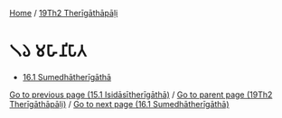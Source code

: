 
[Home](/) / [19Th2 Therīgāthāpāḷi](../19Th2.md)

# 𑁧𑁬 𑀫𑀳𑀸𑀦𑀺𑀧𑀸𑀢

* [16.1 Sumedhātherīgāthā](16/16.1.md)

[Go to previous page (15.1 Isidāsītherīgāthā)](15/15.1.md) / [Go to parent page (19Th2 Therīgāthāpāḷi)](0.md) / [Go to next page (16.1 Sumedhātherīgāthā)](16/16.1.md)


